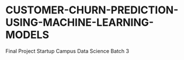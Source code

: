 # CUSTOMER-CHURN-PREDICTION-USING-MACHINE-LEARNING-MODELS
Final Project Startup Campus Data Science Batch 3
